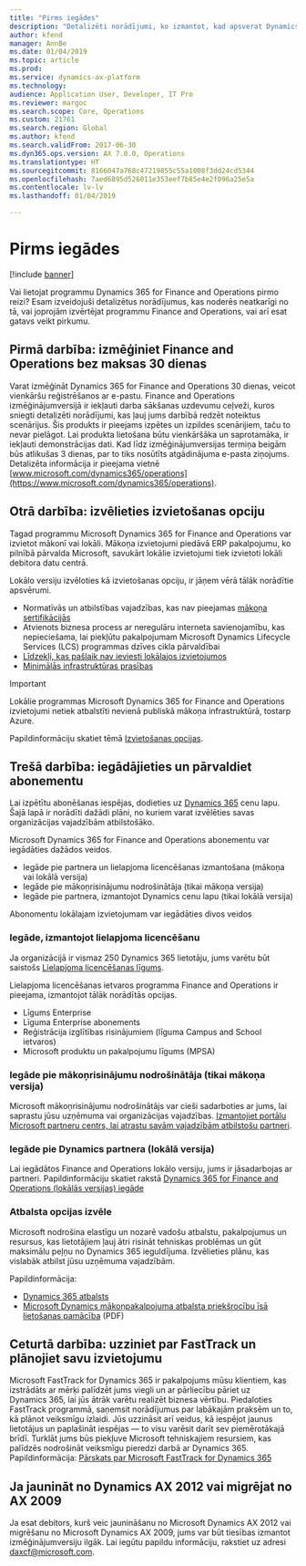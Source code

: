 ```yaml
---
title: "Pirms iegādes"
description: "Detalizēti norādījumi, ko izmantot, kad apsverat Dynamics 365 for Finance and Operations iegādi."
author: kfend
manager: AnnBe
ms.date: 01/04/2019
ms.topic: article
ms.prod: 
ms.service: dynamics-ax-platform
ms.technology: 
audience: Application User, Developer, IT Pro
ms.reviewer: margoc
ms.search.scope: Core, Operations
ms.custom: 21761
ms.search.region: Global
ms.author: kfend
ms.search.validFrom: 2017-06-30
ms.dyn365.ops.version: AX 7.0.0, Operations
ms.translationtype: HT
ms.sourcegitcommit: 8166047a768c47219855c55a1008f3dd24cd5344
ms.openlocfilehash: 7aed6895d526011e353eef7b85e4e2f096a25e5a
ms.contentlocale: lv-lv
ms.lasthandoff: 01/04/2019

---
```


# <a name="before-you-buy"></a>Pirms iegādes

[!include [banner](../includes/banner.md)]

Vai lietojat programmu Dynamics 365 for Finance and Operations pirmo reizi? Esam izveidojuši detalizētus norādījumus, kas noderēs neatkarīgi no tā, vai joprojām izvērtējat programmu Finance and Operations, vai arī esat gatavs veikt pirkumu.

## <a name="step-one-try-out-finance-and-operations-free-for-30-days"></a>Pirmā darbība: izmēģiniet Finance and Operations bez maksas 30 dienas

Varat izmēģināt Dynamics 365 for Finance and Operations 30 dienas, veicot vienkāršu reģistrēšanos ar e-pastu. Finance and Operations izmēģinājumversijā ir iekļauti darba sākšanas uzdevumu ceļveži, kuros sniegti detalizēti norādījumi, kas ļauj jums darbībā redzēt noteiktus scenārijus. Šis produkts ir pieejams izpētes un izpildes scenārijiem, taču to nevar pielāgot. Lai produkta lietošana būtu vienkāršāka un saprotamāka, ir iekļauti demonstrācijas dati. Kad līdz izmēģinājumversijas termiņa beigām būs atlikušas 3 dienas, par to tiks nosūtīts atgādinājuma e-pasta ziņojums. Detalizēta informācija ir pieejama vietnē [www.microsoft.com/dynamics365/operations](https://www.microsoft.com/dynamics365/operations).

## <a name="step-two-choose-a-deployment-option"></a>Otrā darbība: izvēlieties izvietošanas opciju

Tagad programmu Microsoft Dynamics 365 for Finance and Operations var izvietot mākonī vai lokāli. Mākoņa izvietojumi piedāvā ERP pakalpojumu, ko pilnībā pārvalda Microsoft, savukārt lokālie izvietojumi tiek izvietoti lokāli debitora datu centrā.

Lokālo versiju izvēloties kā izvietošanas opciju, ir jāņem vērā tālāk norādītie apsvērumi.

- Normatīvās un atbilstības vajadzības, kas nav pieejamas [mākoņa sertifikācijās](https://explore.dynamics.com/operations/microsoft-dynamics-365-for-operations-certification-priorities)
- Atvienots biznesa process ar neregulāru interneta savienojamību, kas nepieciešama, lai piekļūtu pakalpojumam Microsoft Dynamics Lifecycle Services (LCS) programmas dzīves cikla pārvaldībai
- [Līdzekļi, kas pašlaik nav ieviesti lokālajos izvietojumos](features-not-implemented-on-prem.md)
- [Minimālās infrastruktūras prasības](system-requirements-on-prem.md#minimum-infrastructure-requirements)

> [!IMPORTANT]
> Lokālie programmas Microsoft Dynamics 365 for Finance and Operations izvietojumi netiek atbalstīti nevienā publiskā mākoņa infrastruktūrā, tostarp Azure.

Papildinformāciju skatiet tēmā [Izvietošanas opcijas](../../dev-itpro/deployment/choose-deployment-type.md).

## <a name="step-three-buy-and-manage-a-subscription"></a>Trešā darbība: iegādājieties un pārvaldiet abonementu

Lai izpētītu abonēšanas iespējas, dodieties uz [Dynamics 365](https://www.microsoft.com/dynamics365/pricing) cenu lapu. Šajā lapā ir norādīti dažādi plāni, no kuriem varat izvēlēties savas organizācijas vajadzībām atbilstošāko.

Microsoft Dynamics 365 for Finance and Operations abonementu var iegādāties dažādos veidos.

- Iegāde pie partnera un lielapjoma licencēšanas izmantošana (mākoņa vai lokālā versija)
- Iegāde pie mākoņrisinājumu nodrošinātāja (tikai mākoņa versija)
- Iegāde pie partnera, izmantojot Dynamics cenu lapu (tikai lokālā versija)

Abonomentu lokālajam izvietojumam var iegādāties divos veidos

### <a name="buy-through-volume-licensing"></a>Iegāde, izmantojot lielapjoma licencēšanu

Ja organizācijā ir vismaz 250 Dynamics 365 lietotāju, jums varētu būt saistošs [Lielapjoma licencēšanas līgums](https://www.microsoft.com/en-us/Licensing/product-licensing/dynamics365).

Lielapjoma licencēšanas ietvaros programma Finance and Operations ir pieejama, izmantojot tālāk norādītās opcijas.

- Līgums Enterprise
- Līguma Enterprise abonements
- Reģistrācija izglītības risinājumiem (līguma Campus and School ietvaros)
- Microsoft produktu un pakalpojumu līgums (MPSA)

### <a name="buy-through-a-cloud-solution-provider-cloud-only"></a>Iegāde pie mākoņrisinājumu nodrošinātāja (tikai mākoņa versija)

Microsoft mākoņrisinājumu nodrošinātājs var cieši sadarboties ar jums, lai saprastu jūsu uzņēmuma vai organizācijas vajadzības. [Izmantojiet portālu Microsoft partneru centrs, lai atrastu savām vajadzībām atbilstošu partneri](https://partnercenter.microsoft.com/partner/home).

### <a name="buy-through-a-dynamics-partner-on-premises"></a>Iegāde pie Dynamics partnera (lokālā versija)

Lai iegādātos Finance and Operations lokālo versiju, jums ir jāsadarbojas ar partneri. Papildinformāciju skatiet rakstā [Dynamics 365 for Finance and Operations (lokālās versijas) iegāde](purchase-on-premises.md)

### <a name="choose-your-support-option"></a>Atbalsta opcijas izvēle

Microsoft nodrošina elastīgu un nozarē vadošu atbalstu, pakalpojumus un resursus, kas lietotājiem ļauj ātri risināt tehniskas problēmas un gūt maksimālu peļņu no Dynamics 365 ieguldījuma. Izvēlieties plānu, kas vislabāk atbilst jūsu uzņēmuma vajadzībām.

Papildinformācija:

- [Dynamics 365 atbalsts](https://www.microsoft.com/dynamics365/support)
- [Microsoft Dynamics mākoņpakalpojuma atbalsta priekšrocību īsā lietošanas pamācība](http://go.microsoft.com/fwlink/?LinkId=530335) (PDF)

## <a name="step-four-learn-about-fasttrack-and-plan-your-deployment"></a>Ceturtā darbība: uzziniet par FastTrack un plānojiet savu izvietojumu

Microsoft FastTrack for Dynamics 365 ir pakalpojums mūsu klientiem, kas izstrādāts ar mērķi palīdzēt jums viegli un ar pārliecību pāriet uz Dynamics 365, lai jūs ātrāk varētu realizēt biznesa vērtību. Piedaloties FastTrack programmā, saņemsit norādījumus par labākajām praksēm un to, kā plānot veiksmīgu izlaidi. Jūs uzzināsit arī veidus, kā iespējot jaunus lietotājus un paplašināt iespējas — to visu varēsit darīt sev piemērotākajā brīdī. Turklāt jums būs piekļuve Microsoft tehniskajiem resursiem, kas palīdzēs nodrošināt veiksmīgu pieredzi darbā ar Dynamics 365. Papildinformācija: [Pārskats par Microsoft FastTrack for Dynamics 365](fasttrack-dynamics-365-overview.md)

## <a name="if-you-are-upgrading-from-dynamics-ax-2012-or-migrating-from-ax-2009"></a>Ja jaunināt no Dynamics AX 2012 vai migrējat no AX 2009

Ja esat debitors, kurš veic jaunināšanu no Microsoft Dynamics AX 2012 vai migrēšanu no Microsoft Dynamics AX 2009, jums var būt tiesības izmantot izmēģinājumversiju ilgāk. Lai iegūtu papildu informāciju, rakstiet uz adresi <daxcf@microsoft.com>.

